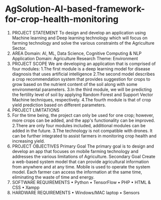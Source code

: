 # AgSolution-AI-based-framework-for-crop-health-monitoring
1. PROJECT STATEMENT
To design and develop an application using Machine learning and Deep learning
technology which will focus on farming technology and solve the various constraints
of the Agriculture Sector.
2. AREA
Domain: AI, ML, Data Science, Cognitive Computing & NLP
Application Domain: Agriculture
Research Theme: Environment
3. PROJECT SCOPE
We are developing an application that is comprised of four modules:
1.The first module is a deep learning model for disease diagnosis that uses artificial
intelligence
2.The second model describes a crop recommendation system that provides suggestion for
crops to grow based on the nutrient content of the soil along with some environmental
parameters.
3.In the third module, we will be predicting the fertility level of soil by applying Random
Forest and Support Vector Machine techniques, respectively.
4.The fourth module is that of crop yield prediction based on different parameters.
4. PROJECT LIMITATIONS
1. For the time being, the project can only be used for one crop; however, more crops can
be added, and the app's functionality can be improved.
2.There are only four modules included, additional modules can be added in the future.
3.The technology is not compatible with drones. It can be further integrated to assist
farmers in monitoring crop health and increasing yield.
5. PROJECT OBJECTIVES
Primary Goal
The primary goal is to design and develop an app that focuses on mobile farming
technology and addresses the various limitations of Agriculture.
Secondary Goal
Create a web-based system model that can provide agricultural information from
anywhere and at any time.
Mobile is used to operate the system model. Each farmer can access the information at
the same time, eliminating the waste of time and energy.
6. SOFTWARE REQUIREMENTS
• Python
• TensorFlow
• PHP
• HTML & CSS
• Xampp
7. HARDWARE REQUIREMENTS
• Windows/MAC laptop
• Sensors
